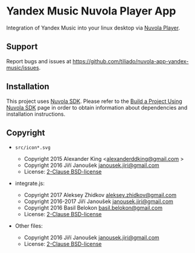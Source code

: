 Yandex Music Nuvola Player App
==============================

Integration of Yandex Music into your linux desktop via
[Nuvola Player](https://github.com/tiliado/nuvolaplayer).
 
Support
-------

Report bugs and issues at <https://github.com/tiliado/nuvola-app-yandex-music/issues>.

Installation
------------

This project uses [Nuvola SDK](https://github.com/tiliado/nuvolasdk#create-new-project). Please refer to
the [Build a Project Using Nuvola SDK](https://github.com/tiliado/nuvolasdk#build-a-project-using-nuvola-sdk)
page in order to obtain information about dependencies and installation instructions.

Copyright
---------

  - `src/icon*.svg`
    + Copyright 2015 Alexander King <alexanderddking@gmail.com >
    + Copyright 2016 Jiří Janoušek <janousek.jiri@gmail.com>
    + License: [2-Clause BSD-license](./LICENSE)
    
  - integrate.js:
    + Copyright 2017 Aleksey Zhidkov <aleksey.zhidkov@gmail.com>
    + Copyright 2016-2017 Jiří Janoušek <janousek.jiri@gmail.com>
    + Copyright 2016 Basil Belokon <basil.belokon@gmail.com>
    + License: [2-Clause BSD-license](./LICENSE-BSD.txt)

  - Other files:
    + Copyright 2016 Jiří Janoušek <janousek.jiri@gmail.com>
    + License: [2-Clause BSD-license](./LICENSE-BSD.txt)
